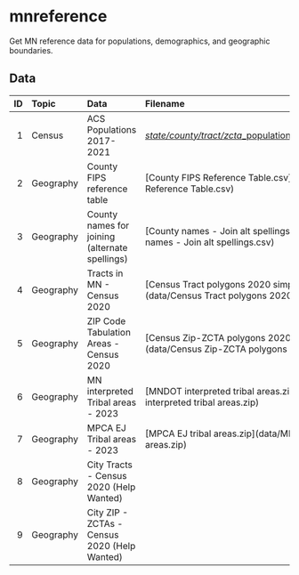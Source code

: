 # mnreference

Get MN reference data for populations, demographics, and geographic boundaries.


## Data

| ID|Topic     |Data                                               | Filename |
|--:|:---------|:--------------------------------------------------|:---------|
|  1|Census    | ACS Populations 2017-2021                         | [*state/county/tract/zcta*_populations_acs_2017_2021.csv](data/) |
|  2|Geography | County FIPS reference table                       | [County FIPS Reference Table.csv](data/County FIPS Reference Table.csv) |
|  3|Geography | County names for joining (alternate spellings)    | [County names - Join alt spellings.csv](data/County names - Join alt spellings.csv) |
|  4|Geography | Tracts in MN - Census 2020                        | [Census Tract polygons 2020 simplified.zip](data/Census Tract polygons 2020 simplified) |
|  5|Geography | ZIP Code Tabulation Areas - Census 2020           | [Census Zip-ZCTA polygons 2020 simplified.zip](data/Census Zip-ZCTA polygons 2020 simplified.zip) |
|  6|Geography | MN interpreted Tribal areas - 2023                | [MNDOT interpreted tribal areas.zip](data/MNDOT interpreted tribal areas.zip) |
|  7|Geography | MPCA EJ Tribal areas - 2023                       | [MPCA EJ tribal areas.zip](data/MPCA EJ tribal areas.zip) |
|  8|Geography | City Tracts - Census 2020 (Help Wanted)           | |
|  9|Geography | City ZIP - ZCTAs - Census 2020 (Help Wanted)      | |

